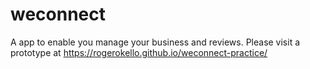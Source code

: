 # weconnect
A app to enable you manage your business and reviews. Please visit a prototype at https://rogerokello.github.io/weconnect-practice/
